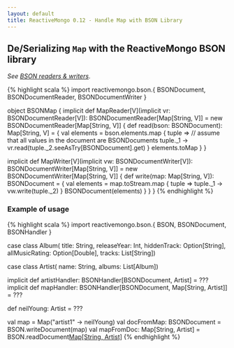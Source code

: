 ```yaml
---
layout: default
title: ReactiveMongo 0.12 - Handle Map with BSON Library
---
```


## De/Serializing `Map` with the ReactiveMongo BSON library

*See [BSON readers & writers](typeclasses.html)*.

{% highlight scala %}
import reactivemongo.bson.{
  BSONDocument, BSONDocumentReader, BSONDocumentWriter
}

object BSONMap {
  implicit def MapReader[V](implicit vr: BSONDocumentReader[V]): BSONDocumentReader[Map[String, V]] = new BSONDocumentReader[Map[String, V]] {
    def read(bson: BSONDocument): Map[String, V] = {
      val elements = bson.elements.map { tuple =>
        // assume that all values in the document are BSONDocuments
        tuple._1 -> vr.read(tuple._2.seeAsTry[BSONDocument].get)
      }
      elements.toMap
    }
  }

  implicit def MapWriter[V](implicit vw: BSONDocumentWriter[V]): BSONDocumentWriter[Map[String, V]] = new BSONDocumentWriter[Map[String, V]] {
    def write(map: Map[String, V]): BSONDocument = {
      val elements = map.toStream.map { tuple =>
        tuple._1 -> vw.write(tuple._2)
      }
      BSONDocument(elements)
    }
  }
}
{% endhighlight %}

### Example of usage

{% highlight scala %}
import reactivemongo.bson.{ BSON, BSONDocument, BSONHandler }

case class Album(
  title: String,
  releaseYear: Int,
  hiddenTrack: Option[String],
  allMusicRating: Option[Double],
  tracks: List[String])

case class Artist(
  name: String,
  albums: List[Album])

implicit def artistHandler: BSONHandler[BSONDocument, Artist] = ???
implicit def mapHandler: BSONHandler[BSONDocument, Map[String, Artist]] = ???

def neilYoung: Artist = ???

val map = Map("artist1" -> neilYoung)
val docFromMap: BSONDocument = BSON.writeDocument(map)
val mapFromDoc: Map[String, Artist] = 
  BSON.readDocument[Map[String, Artist]](docFromMap)
{% endhighlight %}
